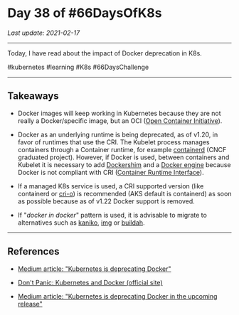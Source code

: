 # Day 38 of #66DaysOfK8s

_Last update: 2021-02-17_

---
Today, I have read about the impact of Docker deprecation in K8s.

#kubernetes #learning #K8s #66DaysChallenge

---

## Takeaways

* Docker images will keep working in Kubernetes because they are not really a Docker/specific image, but an OCI ([Open Container Initiative](https://opencontainers.org/)).

* Docker as an underlying runtime is being deprecated, as of v1.20, in favor of runtimes that use the CRI. The Kubelet process manages containers through a Container runtime, for example [containerd](https://containerd.io/) (CNCF graduated project). However, if Docker is used, between containers and Kubelet it is necessary to add [Dockershim](https://github.com/kubernetes/kubernetes/tree/master/pkg/kubelet/dockershim) and a [Docker engine](https://docs.docker.com/engine) because Docker is not compliant with CRI ([Container Runtime Interface](https://kubernetes.io/blog/2016/12/container-runtime-interface-cri-in-kubernetes/)).

* If a managed K8s service is used, a CRI supported version (like containerd or [cri-o](https://cri-o.io/)) is recommended (AKS default is containerd) as soon as possible because as of v1.22 Docker support is removed.

* If "_docker in docker_" pattern is used, it is advisable to migrate to alternatives such as [kaniko](https://github.com/GoogleContainerTools/kaniko), [img](https://github.com/genuinetools/img) or [buildah](https://github.com/containers/buildah).

---

## References

* [Medium article: "Kubernetes is deprecating Docker"](https://medium.com/better-programming/kubernetes-is-deprecating-docker-8a9f7566fbca)

* [Don't Panic: Kubernetes and Docker (official site)](https://kubernetes.io/blog/2020/12/02/dont-panic-kubernetes-and-docker/)

* [Medium article: "Kubernetes is deprecating Docker in the upcoming release"](https://towardsdatascience.com/kubernetes-is-deprecating-docker-in-the-upcoming-release-2a03d607934a)
